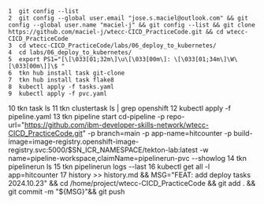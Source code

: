     1  git config --list
    2  git config --global user.email "jose.s.maciel@outlook.com" && git config --global user.name "maciel-j" && git config --list && git clone https://github.com/maciel-j/wtecc-CICD_PracticeCode.git && cd wtecc-CICD_PracticeCode
    3  cd wtecc-CICD_PracticeCode/labs/06_deploy_to_kubernetes/
    4  cd labs/06_deploy_to_kubernetes/
    5  export PS1="[\[\033[01;32m\]\u\[\033[00m\]: \[\033[01;34m\]\W\[\033[00m\]]\$ "
    6  tkn hub install task git-clone
    7  tkn hub install task flake8
    8  kubectl apply -f tasks.yaml
    9  kubectl apply -f pvc.yaml
   10  tkn task ls
   11  tkn clustertask ls | grep openshift
   12  kubectl apply -f pipeline.yaml
   13  tkn pipeline start cd-pipeline     -p repo-url="https://github.com/ibm-developer-skills-network/wtecc-CICD_PracticeCode.git"     -p branch=main     -p app-name=hitcounter     -p build-image=image-registry.openshift-image-registry.svc:5000/$SN_ICR_NAMESPACE/tekton-lab:latest     -w name=pipeline-workspace,claimName=pipelinerun-pvc     --showlog
   14  tkn pipelinerun ls
   15  tkn pipelinerun logs --last
   16  kubectl get all -l app=hitcounter
   17  history >> history.md && MSG="FEAT: add deploy tasks 2024.10.23" && cd /home/project/wtecc-CICD_PracticeCode && git add . && git commit -m "${MSG}"&& git push
